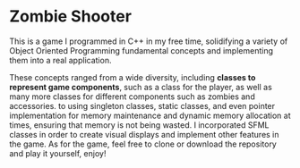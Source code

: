 # Zombie Shooter
This is a game I programmed in C++ in my free time, solidifying a variety of Object Oriented Programming fundamental concepts and implementing them into a real application. 

These concepts ranged from a wide diversity, including **classes to represent game components**, such as a class for the player, as well as many more classes for different components such as zombies and accessories.
to using singleton classes, static classes, and even pointer implementation for memory maintenance and dynamic memory allocation at times, ensuring that memory is not being wasted. I incorporated SFML classes in order to create visual displays and implement other features in the game. As for the game, feel free to clone or download the repository and play it yourself, enjoy!
